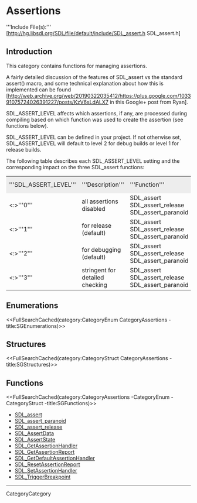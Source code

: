 # Assertions

'''Include File(s):''' [http://hg.libsdl.org/SDL/file/default/include/SDL_assert.h SDL_assert.h]


## Introduction
This category contains functions for managing assertions.

A fairly detailed discussion of the features of SDL_assert vs the standard assert() macro, and some technical explanation about how this is implemented can be found [http://web.archive.org/web/20190322035412/https://plus.google.com/103391075724026391227/posts/KzV6sLdALX7 in this Google+ post from Ryan].

SDL_ASSERT_LEVEL affects which assertions, if any, are processed during compiling based on which function was used to create the assertion (see functions below).

SDL_ASSERT_LEVEL can be defined in your project.  If not otherwise set, SDL_ASSERT_LEVEL will default to level 2 for debug builds or level 1 for release builds.  

The following table describes each SDL_ASSERT_LEVEL setting and the corresponding impact on the three SDL_assert functions:

<table>
<tr style="background-color:#EDEDED;">
<td>'''SDL_ASSERT_LEVEL'''</td>
<td>'''Description'''</td>
<td>'''Function'''</td>
<td>'''Function Status'''</td>
<tr>
</tr>
<td><:>'''0'''</td>
<td>all assertions disabled</td>
<td>SDL_assert<br/>SDL_assert_release<br/>SDL_assert_paranoid</td>
<td>disabled<br/>disabled<br/>disabled</td>
<tr>
</tr>
<td><:>'''1'''</td>
<td>for release (default)</td>
<td>SDL_assert<br/>SDL_assert_release<br/>SDL_assert_paranoid</td>
<td>disabled<br/>'''enabled'''<br/>disabled</td>
<tr>
</tr>
<td><:>'''2'''</td>
<td>for debugging (default)</td>
<td>SDL_assert<br/>SDL_assert_release<br/>SDL_assert_paranoid</td>
<td>'''enabled'''<br/>'''enabled'''<br/>disabled</td>
<tr>
</tr>
<td><:>'''3'''</td>
<td>stringent for detailed checking</td>
<td>SDL_assert<br/>SDL_assert_release<br/>SDL_assert_paranoid</td>
<td>'''enabled'''<br/>'''enabled'''<br/>'''enabled'''</td>
</tr>
</table>


## Enumerations
<<FullSearchCached(category:CategoryEnum CategoryAssertions -title:SGEnumerations)>>

## Structures
<<FullSearchCached(category:CategoryStruct CategoryAssertions -title:SGStructures)>>

## Functions
<<FullSearchCached(category:CategoryAssertions -CategoryEnum -CategoryStruct -title:SGFunctions)>>


<!-- BEGIN CATEGORY LIST -->
- [SDL_assert](SDL_assert)
- [SDL_assert_paranoid](SDL_assert_paranoid)
- [SDL_assert_release](SDL_assert_release)
- [SDL_AssertData](SDL_AssertData)
- [SDL_AssertState](SDL_AssertState)
- [SDL_GetAssertionHandler](SDL_GetAssertionHandler)
- [SDL_GetAssertionReport](SDL_GetAssertionReport)
- [SDL_GetDefaultAssertionHandler](SDL_GetDefaultAssertionHandler)
- [SDL_ResetAssertionReport](SDL_ResetAssertionReport)
- [SDL_SetAssertionHandler](SDL_SetAssertionHandler)
- [SDL_TriggerBreakpoint](SDL_TriggerBreakpoint)
<!-- END CATEGORY LIST -->
----
CategoryCategory
